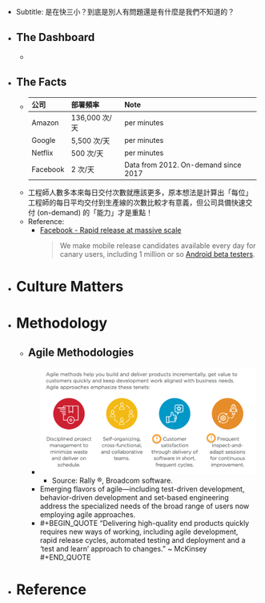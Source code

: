 - Subtitle: 是在快三小？到底是別人有問題還是有什麼是我們不知道的？
- ## The Dashboard
	-
- ## The Facts
	- |公司|部署頻率|Note|
	  |--|--|--|
	  |Amazon|136,000 次/天|per minutes|
	  |Google|5,500 次/天|per minutes|
	  |Netflix|500 次/天|per minutes|
	  |Facebook|2 次/天|Data from 2012. On-demand since 2017|
	- 工程師人數多本來每日交付次數就應該更多，原本想法是計算出「每位」工程師的每日平均交付到生產線的次數比較才有意義，但公司具備快速交付 (on-demand) 的「能力」才是重點！
	- Reference:
	  * [Facebook - Rapid release at massive scale](https://engineering.fb.com/2017/08/31/web/rapid-release-at-massive-scale/)
	    > We make mobile release candidates available every day for canary users, including 1 million or so [Android beta testers](https://play.google.com/apps/testing/com.facebook.katana).
- # Culture Matters
- # Methodology
	- ## Agile Methodologies
		- ![image.png](../assets/image_1683518520302_0.png)
			- Source: Rally ®, Broadcom software.
		- Emerging flavors of agile—including test-driven development, behavior-driven development and set-based engineering address the specialized needs of the broad range of users now employing agile approaches.
		- #+BEGIN_QUOTE
		  “Delivering high-quality end products quickly requires new ways of working, including agile development, rapid release cycles, automated testing and deployment and a ‘test and learn’ approach to changes.”  ~ McKinsey
		  #+END_QUOTE
- # Reference